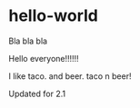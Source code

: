 # hello-world
Bla bla bla

Hello everyone!!!!!!

I like taco. and beer. taco n beer!


Updated for 2.1
